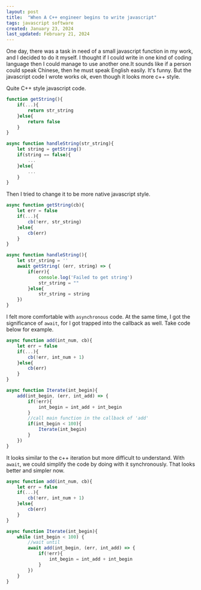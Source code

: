 ```yaml
---
layout: post
title:  "When A C++ engineer begins to write javascript"
tags: javascript software
created: January 23, 2024
last_updated: February 21, 2024
---
```

One day, there was a task in need of a small javascript function in my work, and I decided to do it myself. I thought if I could write in one kind of coding language then I could manage to use another one.It sounds like if a person could speak Chinese, then he must speak English easily. It's funny. But the javascript code I wrote works ok, even though it looks more c++ style.<!--more-->

Quite C++ style javascript code.

```javascript
function getString(){
    if(...){
        return str_string
    }else{
        return false
    }
}

async function handleString(str_string){
    let string = getString()
    if(string == false){
        ...
    }else{
        ...
    }
}
```

Then I tried to change it to be more native javascript style.

```javascript
async function getString(cb){
    let err = false
    if(...){
        cb(!err, str_string)
    }else{
        cb(err)
    }
}

async function handleString(){
    let str_string = ''
    await getString( (err, string) => {
        if(err){
            console.log('Failed to get string')
            str_string = ""
        }else{
            str_string = string
    })
}
```

I felt more comfortable with `asynchronous` code.  At the same time, I got the significance of `await`, for I got trapped into the callback as well.  Take code below for example. 

```javascript
async function add(int_num, cb){
    let err = false
    if(...){
        cb(!err, int_num + 1)
    }else{
        cb(err)
    }
}

async function Iterate(int_begin){
    add(int_begin, (err, int_add) => {
        if(!err){
            int_begin = int_add + int_begin 
        }
        //call main function in the callback of 'add'
        if(int_begin < 100){
            Iterate(int_begin) 
        }
    })
}
```

It looks similar to the c++ iteration but more difficult to understand.  With `await`, we could simplify the code by doing with it synchronously. That looks better and simpler now.

```javascript
async function add(int_num, cb){
    let err = false
    if(...){
        cb(!err, int_num + 1)
    }else{
        cb(err)
    }
}

async function Iterate(int_begin){
    while (int_begin < 100) {
        //wait until 
        await add(int_begin, (err, int_add) => {
            if(!err){
                int_begin = int_add + int_begin 
            }
        })
    }
}
```

